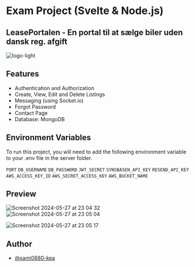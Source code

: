 # Exam Project (Svelte & Node.js)
## LeasePortalen - En portal til at sælge biler uden dansk reg. afgift

![logo-light](https://github.com/sami0880-kea/node_exam_project/assets/113104513/58e85879-5f2a-407b-ae0f-c616e05ac483)


## Features

- Authentication and Authorization
- Create, View, Edit and Delete Listings
- Messaging (using Socket.io)
- Forgot Password
- Contact Page
- Database: MongoDB

## Environment Variables

To run this project, you will need to add the following environment variable to your .env file in the server folder.

`PORT`
`DB_USERNAME`
`DB_PASSWORD`
`JWT_SECRET`
`SYNSBASEN_API_KEY`
`RESEND_API_KEY`
`AWS_ACCESS_KEY_ID`
`AWS_SECRET_ACCESS_KEY`
`AWS_BUCKET_NAME`

## Preview
![Screenshot 2024-05-27 at 23 04 32](https://github.com/sami0880-kea/node_exam_project/assets/113104513/59e6fdad-3c92-46ad-a81a-94d3690b67cd)
![Screenshot 2024-05-27 at 23 05 04](https://github.com/sami0880-kea/node_exam_project/assets/113104513/e043c251-1f37-4e90-897b-4ef071496797)

![Screenshot 2024-05-27 at 23 05 17](https://github.com/sami0880-kea/node_exam_project/assets/113104513/0d124c96-c9cd-4f17-b8d3-73186f994e5b)


## Author
- [@sami0880-kea](https://www.github.com/sami0880-kea)
